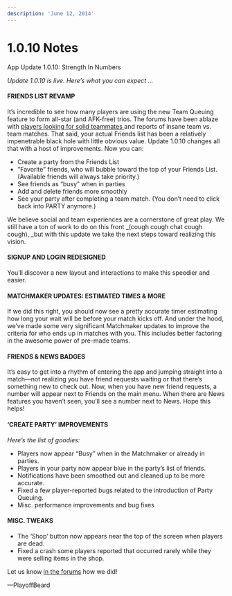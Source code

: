 ```yaml
---
description: 'June 12, 2014'
---
```


# 1.0.10 Notes

App Update 1.0.10: Strength In Numbers

_Update 1.0.10 is live. Here’s what you can expect …_

#### FRIENDS LIST REVAMP

It’s incredible to see how many players are using the new Team Queuing feature to form all-star \(and AFK-free\) trios. The forums have been ablaze with [players looking for solid teammates ](http://forums.vainglorygame.com/discussion/425/the-ultimate-team-queuing-thread-find-your-teammates/p1)and reports of insane team vs. team matches. That said, your actual Friends list has been a relatively impenetrable black hole with little obvious value. Update 1.0.10 changes all that with a host of improvements. Now you can:

* Create a party from the Friends List
* “Favorite” friends, who will bubble toward the top of your Friends List. \(Available friends will always take priority.\)
* See friends as “busy” when in parties
* Add and delete friends more smoothly
* See your party after completing a team match. \(You don’t need to click back into PARTY anymore.\)

We believe social and team experiences are a cornerstone of great play. We still have a ton of work to do on this front _\(cough cough chat cough cough\), _but with this update we take the next steps toward realizing this vision.

#### SIGNUP AND LOGIN REDESIGNED

You’ll discover a new layout and interactions to make this speedier and easier.

#### MATCHMAKER UPDATES: ESTIMATED TIMES & MORE

If we did this right, you should now see a pretty accurate timer estimating how long your wait will be before your match kicks off. And under the hood, we’ve made some very significant Matchmaker updates to improve the criteria for who ends up in matches with you. This includes better factoring in the awesome power of pre-made teams.

#### FRIENDS & NEWS BADGES

It’s easy to get into a rhythm of entering the app and jumping straight into a match—not realizing you have friend requests waiting or that there’s something new to check out. Now, when you have new friend requests, a number will appear next to Friends on the main menu. When there are News features you haven’t seen, you’ll see a number next to News. Hope this helps!

#### ‘CREATE PARTY’ IMPROVEMENTS

_Here’s the list of goodies:_

* Players now appear “Busy” when in the Matchmaker or already in parties.
* Players in your party now appear blue in the party’s list of friends.
* Notifications have been smoothed out and cleaned up to be more accurate.
* Fixed a few player-reported bugs related to the introduction of Party Queuing.
* Misc. performance improvements and bug fixes

#### MISC. TWEAKS

* The ‘Shop’ button now appears near the top of the screen when players are dead.
* Fixed a crash some players reported that occurred rarely while they were selling items in the shop.

Let us know [in the forums](http://forums.vainglorygame.com/) how we did!

—PlayoffBeard

